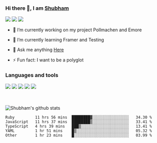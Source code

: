 ### Hi there 👋, I am <a href="https://shubhski.dev/" target="_blank">Shubham</a>

<a href="https://twitter.com/shubhski" target="_blank"><img src="https://img.icons8.com/color/48/000000/twitter.png"/></a>
<a href="https://www.linkedin.com/in/shubhski/" target="_blank"><img src="https://img.icons8.com/fluent/48/000000/linkedin.png"/></a>
<a href="mailto:shubham88ingh@gmail.com"><img src="https://img.icons8.com/ios/48/000000/important-mail.png"/></a>

- 🔭 I’m currently working on  my project Pollmachen and Emore
- 🌱 I’m currently learning Framer and Testing 

- 💬 Ask me anything [Here](https://github.com/shubhsk88/shubhsk88/issues)
- ⚡ Fun fact: I want to be a polyglot 

### Languages and tools


<div>
<img src="https://img.icons8.com/plasticine/48/000000/react.png"/>
<img src="https://img.icons8.com/color/48/000000/graphql.png"/>
<img src="https://img.icons8.com/color/48/000000/javascript.png"/>
<img src="https://img.icons8.com/color/48/000000/mongodb.png"/>
<img src="https://img.icons8.com/color/48/000000/nodejs.png"/>
</div>
<br/>
<br/>


![Shubham's github stats](https://github-readme-stats.vercel.app/api?username=shubhsk88&count_private=true&theme=theme=radical)

<!--START_SECTION:waka-->
```text
Ruby         11 hrs 56 mins  ████████▓░░░░░░░░░░░░░░░░   34.30 % 
JavaScript   11 hrs 37 mins  ████████▒░░░░░░░░░░░░░░░░   33.41 % 
TypeScript   4 hrs 39 mins   ███▒░░░░░░░░░░░░░░░░░░░░░   13.41 % 
YAML         1 hr 51 mins    █▒░░░░░░░░░░░░░░░░░░░░░░░   05.32 % 
Other        1 hr 23 mins    █░░░░░░░░░░░░░░░░░░░░░░░░   03.99 % 
```
<!--END_SECTION:waka-->



